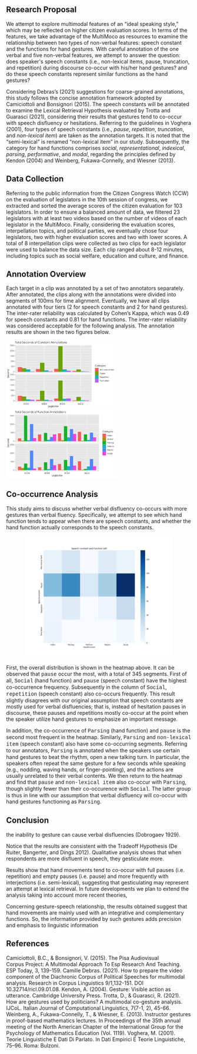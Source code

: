 ## Research Proposal

We attempt to explore multimodal features of an “ideal speaking style,” which may be reflected on higher citizen evaluation scores. In terms of the features, we take advantage of the MultiMoco as resources to examine the relationship between two types of non-verbal features: speech constant and the functions for hand gestures. With careful annotation of the one verbal and five non-verbal features, we attempt to answer the question: does speaker's speech constants (i.e., non-lexical items, pause, truncation, and repetition) during discourse co-occur with his/her hand gestures? and do these speech constants represent similar functions as the hand gestures?

Considering Debras’s (2021) suggestions for coarse-grained annotations, this study follows the concise annotation framework adopted by Camiciottoli and Bonsignori (2015). The speech constants will be annotated to examine the Lexical Retrieval Hypothesis evaluated by Trotta and Guarasci (2021), considering their results that gestures tend to co-occur with speech disfluency or hesitations. Referring to the guidelines in Voghera (2001), four types of speech constants (i.e., _pause_, _repetition_, _truncation_, and _non-lexical item_) are taken as the annotation targets. It is noted that the “semi-lexical” is renamed “non-lexical item” in our study. Subsequently, the category for hand functions comprises _social_, _representational_, _indexical_, _parsing_, _performative_, and _modal_, regarding the principles defined by Kendon (2004) and Weinberg, Fukawa-Connelly, and Wiesner (2013).

## Data Collection

Referring to the public information from the Citizen Congress Watch (CCW) on the evaluation of legislators in the 10th session of congress, we extracted and sorted the average scores of the citizen evaluation for 103 legislators. In order to ensure a balanced amount of data, we filtered 23 legislators with at least two videos based on the number of videos of each legislator in the MultiMoco. Finally, considering the evaluation scores, interpellation topics, and political parties, we eventually chose four legislators, two with higher evaluation scores and two with lower scores. A total of 8 interpellation clips were collected as two clips for each legislator were used to balance the data size. Each clip ranged about 8-12 minutes, including topics such as social welfare, education and culture, and finance.

## Annotation Overview

Each target in a clip was annotated by a set of two annotators separately. After annotated, the clips along with the annotations were divided into segments of 100ms for time alignment. Eventually, we have all clips annotated with four tiers (2 for speech constants and 2 for hand gestures). The inter-rater reliability was calculated by Cohen’s Kappa, which was 0.49 for speech constants and 0.81 for hand functions. The inter-rater reliability was considered acceptable for the following analysis. The annotation results are shown in the two figures below.

<p float="left">
  <img src="./Annotations_constant.png" width="300" />
  <img src="./Annotations_function.png" width="300" /> 
</p>

## Co-occurrence Analysis

This study aims to discuss whether verbal disfluency co-occurs with more gestures than verbal fluency. Specifically, we attempt to see which hand function tends to appear when there are speech constants, and whether the hand function actually corresponds to the speech constants.

<p align="center">
  <img src="./Cons_func_heat.png" width="400" />
</p>

First, the overall distribution is shown in the heatmap above. It can be observed that <span style="font-family:Courier ">pause</span> occur the most, with a total of 345 segments. First of all, <span style="font-family:Courier ">Social</span> (hand function) and <span style="font-family:Courier ">pause</span> (speech constant) have the highest co-occurrence frequency. Subsequently in the column of <span style="font-family:Courier ">Social</span>, <span style="font-family:Courier ">repetition</span> (speech constant) also co-occurs frequently. This result slightly disagrees with our original assumption that speech constants are mostly used for verbal disfluencies; that is, instead of hesitation pauses in discourse, these pauses and repetitions mostly co-occur at the point when the speaker utilize hand gestures to emphasize an important message.

In addition, the co-occurrence of <span style="font-family:Courier ">Parsing</span> (hand function) and <span style="font-family:Courier ">pause</span> is the second most frequent in the heatmap. Similarly, <span style="font-family:Courier ">Parsing</span> and <span style="font-family:Courier ">non-lexical item</span> (speech constant) also have some co-occurring segments. Referring to our annotators, <span style="font-family:Courier ">Parsing</span> is annotated when the speakers use certain hand gestures to beat the rhythm, open a new talking turn. In particular, the speakers often repeat the same gesture for a few seconds while speaking (e.g., nodding, waving hands, or finger-pointing), and the actions are usually unrelated to their verbal contents. We then return to the heatmap and find that <span style="font-family:Courier ">pause</span> and <span style="font-family:Courier ">non-lexical item</span> also co-occur with <span style="font-family:Courier ">Parsing</span>, though slightly fewer than their co-occurence with <span style="font-family:Courier ">Social</span>. The latter group is thus in line with our assumption that verbal disfluency will co-occur with hand gestures functioning as <span style="font-family:Courier ">Parsing</span>.

## Conclusion

the inability to gesture can cause verbal disfluencies (Dobrogaev 1929).

Notice that the results are consistent with the Tradeoff Hypothesis (De Ruiter, Bangerter, and Dings 2012). Qualitative analysis shows that when respondents are more disfluent in speech, they gesticulate more.

Results show that hand movements tend to co-occur with full pauses (i.e. repetition) and empty pauses (i.e. pause) and more frequently with interjections (i.e. semi-lexical), suggesting that gesticulating may represent an attempt at lexical retrieval. In future developments we plan to extend the analysis taking into account more recent theories,

Concerning gesture-speech relationship, the results obtained suggest that hand movements are mainly used with an integrative and complementary functions. So, the information provided by such gestures adds precision and emphasis to linguistic information

## References

Camiciottoli, B.C., & Bonsignori, V. (2015). The Pisa Audiovisual  
Corpus Project: A Multimodal Approach To Esp Research And Teaching. ESP Today, 3, 139-159.
Camille Debras. (2021). How to prepare the video component of the Diachronic Corpus of Political Speeches for multimodal analysis. Research in Corpus Linguistics 9/1,132-151. DOI 10.32714/ricl.09.01.08.
Kendon, A. (2004). Gesture: Visible action as utterance. Cambridge University Press.
Trotta, D., & Guarasci, R. (2021). How are gestures used by politicians? A multimodal co-gesture analysis. IJCoL. Italian Journal of Computational Linguistics, 7(7-1, 2), 45-66.
Weinberg, A., Fukawa-Connelly, T., & Wiesner, E. (2013). Instructor gestures in proof-based mathematics lectures. In Proceedings of the 35th annual meeting of the North American Chapter of the International Group for the Psychology of Mathematics Education (Vol. 1119).
Voghera, M. (2001). Teorie Linguistiche E Dati Di Parlato. In Dati Empirici E Teorie Linguistiche, 75–96. Roma: Bulzoni.
